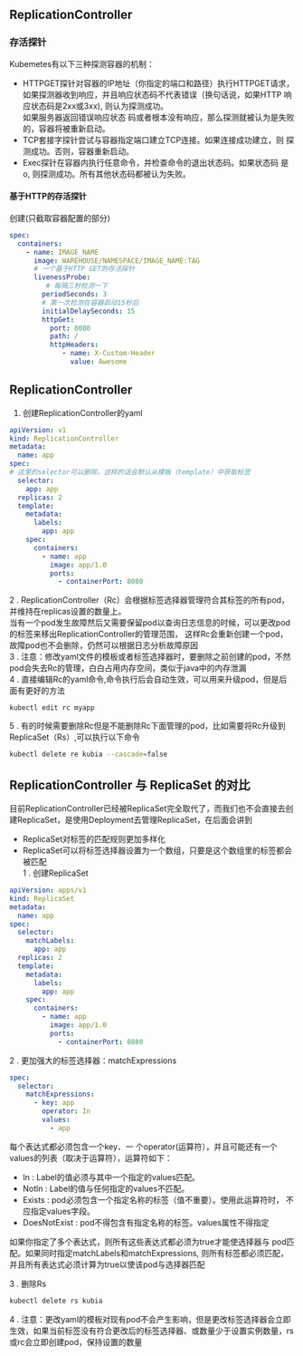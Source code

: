 ## ReplicationController
### 存活探针
Kubemetes有以下三种探测容器的机制： 
+ HTTPGET探针对容器的IP地址（你指定的端口和路径）执行HTTPGET请求，如果探测器收到响应，并且响应状态码不代表错误（换句话说，如果HTTP 响应状态码是2xx或3xx), 则认为探测成功。  
如果服务器返回错误响应状态 码或者根本没有响应，那么探测就被认为是失败的，容器将被重新启动。  
+ TCP套接字探针尝试与容器指定端口建立TCP连接。如果连接成功建立，则 探测成功。否则，容器重新启动。   
+ Exec探针在容器内执行任意命令，并检查命令的退出状态码。如果状态码 是o, 则探测成功。所有其他状态码都被认为失败。   
#### 基于HTTP的存活探针 
创建(只截取容器配置的部分)
```yaml
spec:
  containers:
    - name: IMAGE_NAME
      image: WAREHOUSE/NAMESPACE/IMAGE_NAME:TAG
      # 一个基于HTTP GET的存活探针
      livenessProbe:
         # 每隔三秒检测一下
        periodSeconds: 3
        # 第一次检测在容器启动15秒后
        initialDelaySeconds: 15
        httpGet:
          port: 8080
          path: /
          httpHeaders:
             - name: X-Custom-Header
               value: Awesome
```
## ReplicationController
1. 创建ReplicationController的yaml
```yaml
apiVersion: v1
kind: ReplicationController
metadata:
  name: app
spec:
# 这里的selector可以删除，这样的话会默认从模板（template）中获取标签
  selector:
    app: app
  replicas: 2
  template:
    metadata:
      labels:
        app: app
    spec:
      containers:
        - name: app
          image: app/1.0
          ports:
            - containerPort: 8080
```
2 . ReplicationController（Rc）会根据标签选择器管理符合其标签的所有pod，并维持在replicas设置的数量上。  
 当有一个pod发生故障然后又需要保留pod以查询日志信息的时候，可以更改pod的标签来移出ReplicationController的管理范围，
这样Rc会重新创建一个pod，故障pod也不会删除，仍然可以根据日志分析故障原因    
3 . 注意：修改yaml文件的模板或者标签选择器时，要删除之前创建的pod，不然pod会失去Rc的管理，白白占用内存空间，类似于java中的内存泄漏  
4 . 直接编辑Rc的yaml命令,命令执行后会自动生效，可以用来升级pod，但是后面有更好的方法
```
kubectl edit rc myapp  
```  
5 . 有的时候需要删除Rc但是不能删除Rc下面管理的pod，比如需要将Rc升级到ReplicaSet（Rs）,可以执行以下命令
```bash
kubectl delete re kubia --cascade=false 
``` 
## ReplicationController 与 ReplicaSet 的对比
目前ReplicationController已经被ReplicaSet完全取代了，而我们也不会直接去创建ReplicaSet，是使用Deployment去管理ReplicaSet，在后面会讲到  
+ ReplicaSet对标签的匹配规则更加多样化  
+ ReplicaSet可以将标签选择器设置为一个数组，只要是这个数组里的标签都会被匹配  
1 . 创建ReplicaSet
```yaml
apiVersion: apps/v1
kind: ReplicaSet
metadata:
  name: app
spec:
  selector:
    matchLabels:
      app: app
  replicas: 2
  template:
    metadata:
      labels:
        app: app
    spec:
      containers:
        - name: app
          image: app/1.0
          ports:
            - containerPort: 8080
```
2 . 更加强大的标签选择器：matchExpressions   
```yaml
spec:
  selector:
    matchExpressions:
      - key: app
        operator: In
        values:
          - app
```
每个表达式都必须包含一个key、一 个operator(运算符），并且可能还有一个values的列表（取决于运算符），运算符如下：   
+ In : Label的值必须与其中一个指定的values匹配。  
+ Notln : Label的值与任何指定的values不匹配。 
+ Exists : pod必须包含一个指定名称的标签（值不重要）。使用此运算符时， 不应指定values字段。  
+ DoesNotExist : pod不得包含有指定名称的标签。values属性不得指定  

如果你指定了多个表达式，则所有这些表达式都必须为true才能使选择器与 pod匹配。如果同时指定matchLabels和matchExpressions, 则所有标签都必须匹配，并且所有表达式必须计算为true以使该pod与选择器匹配    

3 . 删除Rs
```bash
kubectl delete rs kubia
```  

4 . 注意：更改yaml的模板对现有pod不会产生影响，但是更改标签选择器会立即生效，如果当前标签没有符合更改后的标签选择器、或数量少于设置实例数量，rs或rc会立即创建pod，保持设置的数量  
